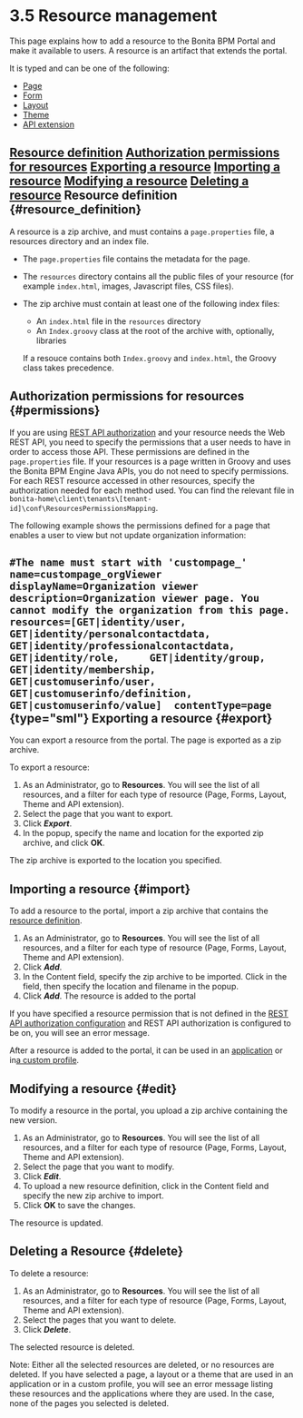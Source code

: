 
3.5 Resource management
=======================

This page explains how to add a resource to the Bonita BPM Portal and make it available to users. A resource is an artifact that extends the portal.

It is typed and can be one of the following:

-   [Page](/pages)
-   [Form](/Forms)
-   [Layout](/Layouts)
-   [Theme](/theme-resources)
-   [API extension](/rest-api-extensions)

[Resource definition](#resource_definition)
[Authorization permissions for resources](#permissions)
[Exporting a resource](#export)
[Importing a resource](#import)
[Modifying a resource](#edit)
[Deleting a resource](#delete)
Resource definition {#resource_definition}
-------------------

A resource is a zip archive, and must contains a `page.properties` file, a resources directory and an index file.

-   The `page.properties` file contains the metadata for the page.
-   The `resources` directory contains all the public files of your resource (for example `index.html`, images, Javascript files, CSS files).

-   The zip archive must contain at least one of the following index files:

    -   An `index.html` file in the `resources` directory
    -   An `Index.groovy` class at the root of the archive with, optionally, libraries

    If a resouce contains both `Index.groovy` and `index.html`, the Groovy class takes precedence.

Authorization permissions for resources {#permissions}
---------------------------------------

If you are using [REST API authorization](/rest-api-authorization-0) and your resource needs the Web REST API,
you need to specify the permissions that a user needs to have in order to access those API.
These permissions are defined in the `page.properties` file. If your resources is a page written in Groovy and uses the Bonita BPM Engine Java APIs, you do not need to specify permissions.
For each REST resource accessed in other resources, specify the authorization needed for each method used.
You can find the relevant file in `bonita-home\client\tenants\[tenant-id]\conf\ResourcesPermissionsMapping`.

The following example shows the permissions defined for a page that enables a user to view but not update organization information:

` #The name must start with 'custompage_' name=custompage_orgViewer displayName=Organization viewer description=Organization viewer page. You cannot modify the organization from this page. resources=[GET|identity/user, GET|identity/personalcontactdata, GET|identity/professionalcontactdata, GET|identity/role,     GET|identity/group, GET|identity/membership, GET|customuserinfo/user, GET|customuserinfo/definition, GET|customuserinfo/value]  contentType=page  `{type="sml"}
Exporting a resource {#export}
--------------------

You can export a resource from the portal. The page is exported as a zip archive.

To export a resource:

1.  As an Administrator, go to **Resources**. You will see the list of all resources, and a filter for each type of resource (Page, Forms, Layout, Theme and API extension).
2.  Select the page that you want to export.
3.  Click ***Export***.
4.  In the popup, specify the name and location for the exported zip archive, and click **OK**.

The zip archive is exported to the location you specified.

Importing a resource {#import}
--------------------

To add a resource to the portal, import a zip archive that contains the [resource definition](#resource_definition).

1.  As an Administrator, go to **Resources**. You will see the list of all resources, and a filter for each type of resource (Page, Forms, Layout, Theme and API extension).
2.  Click ***Add***.
3.  In the Content field, specify the zip archive to be imported. Click in the field, then specify the location and filename in the popup.
4.  Click ***Add***. The resource is added to the portal

If you have specified a resource permission that is not defined in the [REST API authorization configuration](/rest-api-authorization-0) and REST API authorization is configured to be on, you will see an error message.

After a resource is added to the portal, it can be used in an [application](/applications-0) or in[a custom profile](#custom-profiles-2).

Modifying a resource {#edit}
--------------------

To modify a resource in the portal, you upload a zip archive containing the new version.

1.  As an Administrator, go to **Resources**. You will see the list of all resources, and a filter for each type of resource (Page, Forms, Layout, Theme and API extension).
2.  Select the page that you want to modify.
3.  Click ***Edit***.
4.  To upload a new resource definition, click in the Content field and specify the new zip archive to import.
5.  Click **OK** to save the changes.

The resource is updated.

Deleting a Resource {#delete}
-------------------

To delete a resource:

1.  As an Administrator, go to **Resources**. You will see the list of all resources, and a filter for each type of resource (Page, Forms, Layout, Theme and API extension).
2.  Select the pages that you want to delete.
3.  Click ***Delete***.

The selected resource is deleted.

Note: Either all the selected resources are deleted, or no resources are deleted.
If you have selected a page, a layout or a theme that are used in an application or in a custom profile, you will see an error message listing these resources and the applications where they are used. In the case, none of the pages you selected is deleted.

